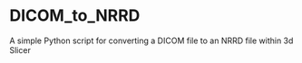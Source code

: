 # DICOM_to_NRRD
A simple Python script for converting a DICOM file to an NRRD file within 3d Slicer

